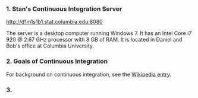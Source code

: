 ### 1. Stan's Continuous Integration Server
http://d1m1s1b1.stat.columbia.edu:8080

The server is a desktop computer running Windows 7. It has an Intel Core i7 920 @ 2.67 GHz processor with 8 GB of RAM. It is located in Daniel and Bob's office at Columbia University.

### 2. Goals of Continuous Integration
For background on continuous integration, see the [Wikipedia entry](https://en.wikipedia.org/wiki/Continuous_integration).



### 3.